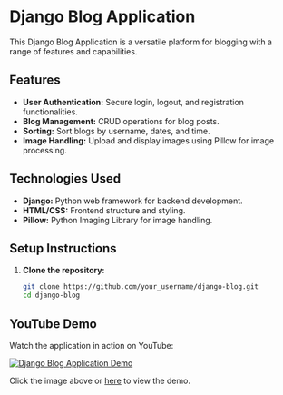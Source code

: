 # Django Blog Application

This Django Blog Application is a versatile platform for blogging with a range of features and capabilities.

## Features

- **User Authentication:** Secure login, logout, and registration functionalities.
- **Blog Management:** CRUD operations for blog posts.
- **Sorting:** Sort blogs by username, dates, and time.
- **Image Handling:** Upload and display images using Pillow for image processing.

## Technologies Used

- **Django:** Python web framework for backend development.
- **HTML/CSS:** Frontend structure and styling.
- **Pillow:** Python Imaging Library for image handling.

## Setup Instructions

1. **Clone the repository:**
   ```bash
   git clone https://github.com/your_username/django-blog.git
   cd django-blog

## YouTube Demo

Watch the application in action on YouTube:

[![Django Blog Application Demo](https://img.youtube.com/vi/W8JCsjRXn_U/0.jpg)](https://youtu.be/W8JCsjRXn_U)

Click the image above or [here](https://youtu.be/W8JCsjRXn_U) to view the demo.

